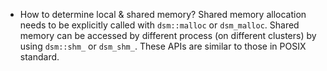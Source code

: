 - How to determine local & shared memory?
  Shared memory allocation needs to be explicitly called with `dsm::malloc` or `dsm_malloc`. 
  Shared memory can be accessed by different process (on different clusters) by using 
  `dsm::shm_` or `dsm_shm_`. These APIs are similar to those in POSIX standard.